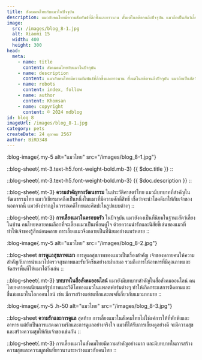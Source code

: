 ```yaml
---
title: สังคมคนไทยกับแมวในปัจจุบัน
description: แมวกับคนไทยมีความสัมพันธ์ที่ลึกซึ้งและยาวนาน ตั้งแต่ในอดีตจนถึงปัจจุบัน แมวถือเป็นสัตว์เลี้ยงที่เป็นที่รักและนับถือในวงกว้างในสังคมไทย ซึ่งมีบทบาทสำคัญทั้งในครอบครัวและวัฒนธรรม
image:
  src: /images/blog_8-1.jpg
  alt: Xiaomi 15
  width: 400
  height: 300
head:
  meta:
    - name: title
      content: สังคมคนไทยกับแมวในปัจจุบัน
    - name: description
      content: แมวกับคนไทยมีความสัมพันธ์ที่ลึกซึ้งและยาวนาน ตั้งแต่ในอดีตจนถึงปัจจุบัน แมวถือเป็นสัตว์เลี้ยงที่เป็นที่รักและนับถือในวงกว้างในสังคมไทย ซึ่งมีบทบาทสำคัญทั้งในครอบครัวและวัฒนธรรม
    - name: robots
      content: index, follow
    - name: author
      content: Khomsan
    - name: copyright
      content: © 2024 mdblog
id: blog_8
imageUrl: /images/blog_8-1.jpg
category: pets
createDate: 24 ตุลาคม 2567
author: BiRD348
---
```


:blog-image{.my-5 alt="แมวไทย" src="/images/blog_8-1.jpg"}

::blog-sheet{.mt-3.text-h5.font-weight-bold.mb-3}
{{ $doc.title }}
::

::blog-sheet{.mt-3.text-h5.font-weight-bold.mb-3}
{{ $doc.description }}
::

::blog-sheet{.mt-3}
**ความสำคัญทางวัฒนธรรม** ในประวัติศาสตร์ไทย แมวมีบทบาทที่สำคัญในวัฒนธรรมไทย แมววิเชียรมาศถือเป็นหนึ่งในแมวที่มีความศักดิ์สิทธิ์ เชื่อว่าจะนำโชคดีมาให้กับเจ้าของ นอกจากนี้ แมวยังปรากฏในวรรณคดีไทยและศิลปะในรูปแบบต่างๆ
::

::blog-sheet{.mt-3}
**การเลี้ยงแมวในครอบครัว** ในปัจจุบัน แมวยังคงเป็นที่นิยมในฐานะสัตว์เลี้ยงในบ้าน คนไทยหลายคนเลือกที่จะเลี้ยงแมวเป็นเพื่อนคู่ใจ ด้วยความน่ารักและนิสัยขี้เล่นของแมวที่ทำให้เจ้าของรู้สึกผ่อนคลาย การเลี้ยงแมวจึงกลายเป็นที่นิยมอย่างแพร่หลาย
::

:blog-image{.my-5 alt="แมวไทย" src="/images/blog_8-2.jpg"}

::blog-sheet
**การดูแลสุขภาพแมว** การดูแลสุขภาพของแมวเป็นเรื่องสำคัญ เจ้าของหลายคนให้ความสำคัญกับการนำแมวไปตรวจสุขภาพและรับวัคซีนอย่างสม่ำเสมอ รวมถึงการให้อาหารที่มีคุณภาพและจัดสรรพื้นที่ให้แมวได้วิ่งเล่น
::

::blog-sheet{.mt-3}
**บทบาทในสื่อสังคมออนไลน์** แมวยังมีบทบาทสำคัญในสื่อสังคมออนไลน์ คนไทยหลายคนนิยมแชร์รูปภาพและวิดีโอของแมวในแพลตฟอร์มต่างๆ ทำให้เกิดกระแสการติดตามและชื่นชมแมวในโลกออนไลน์ เช่น มีการสร้างแฮชแท็กและเพจที่เกี่ยวกับแมวมากมาย
::

:blog-image{.my-5 .h-50 alt="แมวไทย" src="/images/blog_8-3.jpg"}

::blog-sheet
**ความรักและการดูแล** สุดท้าย การเลี้ยงแมวในสังคมไทยไม่ใช่แค่การให้ที่พักพิงและอาหาร แต่ยังเป็นการแสดงความรักและการดูแลอย่างจริงใจ แมวที่ได้รับการเลี้ยงดูอย่างดี จะมีความสุขและสร้างความสุขให้กับเจ้าของเช่นกัน
::

::blog-sheet{.mt-3}
การเลี้ยงแมวในสังคมไทยมีความสำคัญอย่างมาก และมีบทบาทในการสร้างความสุขและความผูกพันที่ยาวนานระหว่างแมวกับคนไทย
::
